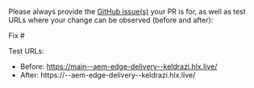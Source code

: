 Please always provide the [GitHub issue(s)](../issues) your PR is for, as well as test URLs where your change can be observed (before and after):

Fix #<gh-issue-id>

Test URLs:
- Before: https://main--aem-edge-delivery--keldrazi.hlx.live/
- After: https://<branch>--aem-edge-delivery--keldrazi.hlx.live/
